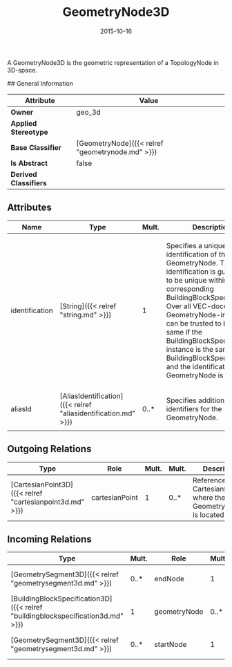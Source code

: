 ﻿---
title: GeometryNode3D
toc: false
type: specs
date: "2015-10-16"
draft: false
specification: VEC
version: 1.1.2
documentType: "Recommendation"
elementType: Class
classes:
  - GeometryNode3D
menu_name: vec-1.1.2
---
<p> A GeometryNode3D is the geometric representation of a TopologyNode in 3D-space.      </p>
## General Information

| Attribute               | Value |
|-------------------------|-------|
| **Owner**               | geo_3d |
| **Applied Stereotype**  |   |
| **Base Classifier**     | [GeometryNode]({{< relref "geometrynode.md" >}})<br/>  |
| **Is Abstract**         | false |
| **Derived Classifiers** |   |

## Attributes
|  Name  |  Type  |  Mult.  |  Description  |  Owning Classifier  |
|--------|--------|---------|---------------|--------------|
|identification | [String]({{< relref "string.md" >}}) | 1 | <p> Specifies a unique identification of the GeometryNode. The identification is guaranteed to be unique within the corresponding BuildingBlockSpecification. Over all VEC-documents a GeometryNode-instance can be trusted to be the same if the BuildingBlockSpecification-instance is the same (see BuildingBlockSpecification) and the identification of the GeometryNode is the same.      </p> | [GeometryNode]({{< relref "geometrynode.md" >}}) |
|aliasId | [AliasIdentification]({{< relref "aliasidentification.md" >}}) | 0..* | <p> Specifies additional identifiers for the GeometryNode.      </p> | [GeometryNode]({{< relref "geometrynode.md" >}}) |

## Outgoing Relations
|    Type  |   Role   |   Mult.   |   Mult.   |   Description   |
|----------|----------|-----------|-----------|-----------------|
| [CartesianPoint3D]({{< relref "cartesianpoint3d.md" >}}) | cartesianPoint | 1 | 0..* | References the CartesianPoint3D where the GeometryNode3D is located. |
##  Incoming Relations
|    Type  |   Mult.  |   Role    |   Mult.   |   Description  |
|----------|----------|-----------|-----------|----------------|
| [GeometrySegment3D]({{< relref "geometrysegment3d.md" >}}) | 0..* | endNode | 1 | References the GeometryNode3D where the GeometrySegment3D ends. |
| [BuildingBlockSpecification3D]({{< relref "buildingblockspecification3d.md" >}}) | 1 | geometryNode | 0..* | Specifies the GeometryNode3Ds defined by the BuildingBlockSpecification3D. |
| [GeometrySegment3D]({{< relref "geometrysegment3d.md" >}}) | 0..* | startNode | 1 | References the GeometryNode3D where the GeometrySegment3D starts. |
